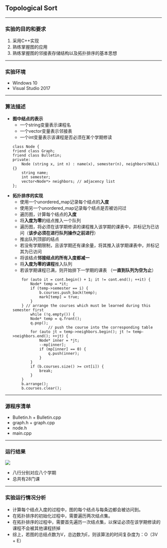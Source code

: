 ## Topological Sort
---
### 实验的目的和要求
1. 采用C++实现
2. 熟练掌握图的应用
3. 熟练掌握图的邻接表存储结构以及拓扑排序的基本思想
---
### 实验环境
- Windows 10
- Visual Studio 2017
---
### 算法描述
- **图中结点的表示**
    - 一个string变量表示课程名
    - 一个vector变量表示邻接表
    - 一个int变量表示该课程是否必须在某个学期修读
    ```
    class Node {
	friend class Graph;
	friend class Bulletin;
	private:
		Node (string x, int n) : name(x), semester(n), neighbors(NULL) {}
		string name;
		int semester;
		vector<Node*> neighbors; // adjacency list
    };
    ```
- **拓扑排序的实现**
    - 使用一个unordered_map记录每个结点的**入度**
    - 使用另一个unordered_map记录每个结点是否被访问过
    - 遍历图，计算每个结点的**入度**
    - 将**入度为零**的结点推入一个队列
    - 遍历图，将必须在该学期修读的课程推入该学期的课表中，并标记为已访问（**该步必须在进行队列操作之前进行**）
    - 推出队列顶部的结点 
    - 若没有学期限制，且该学期还有课余量，将其推入该学期课表中，并标记其为已访问
    - 将该结点**邻接结点的所有入度都减一**
    - 将**入度为零的课程**推入队列
    - 若该学期课程已满，则开始排下一学期的课表 （**一直到队列为空为止**）
    ```
    	for (auto it = cont.begin() + 1; it != cont.end(); ++it) {
			Node* temp = *it;
			if (temp->semester == i) {
				b.courses.push_back(temp);
				mark[temp] = true;
			}
		} // arrange the courses which must be learned during this semester first
        	while (!q.empty()) {
			Node* temp = q.front();
			q.pop();
                    // push the course into the corresponding table
			for (auto jt = temp->neighbors.begin(); jt != temp->neighbors.end(); ++jt) {
				Node* inner = *jt;
				--mp[inner];
				if (mp[inner] == 0) {
					q.push(inner);
				}
			}
			if (b.courses.size() >= cnt[i]) {
				break;
			}
		}
		b.arrange();
		b.courses.clear();
    ```
---
### 源程序清单
- Bulletin.h + Bulletin.cpp
- graph.h + graph.cpp
- node.h
- main.cpp
---
### 运行结果
![](TOPSORT.PNG)
- 八行分别对应八个学期
- 总共有28门课
---
### 实验运行情况分析
- 计算每个结点入度的过程中，图的每个结点与每条边都会被访问到。
- 在拓扑排序的初始化过程中，需要遍历两次结点集。
- 在拓扑排序的过程中，需要首先遍历一次结点集，以保证必须在该学期修读的课程不会被其他课程挤掉
- 综上，若图的总结点数为V，总边数为E，则该算法的时间复杂度为：O（3V + E）




